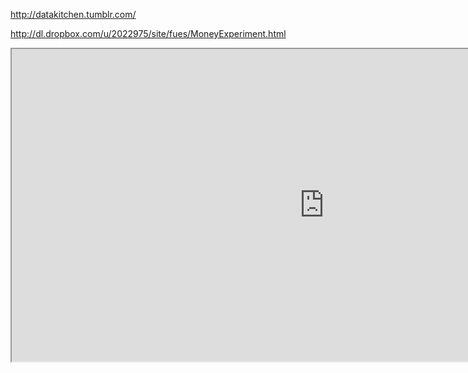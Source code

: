 http://datakitchen.tumblr.com/

http://dl.dropbox.com/u/2022975/site/fues/MoneyExperiment.html

<iframe src="http://dl.dropbox.com/u/2022975/site/fues/MoneyExperiment.html" height="500" width="1000" />
